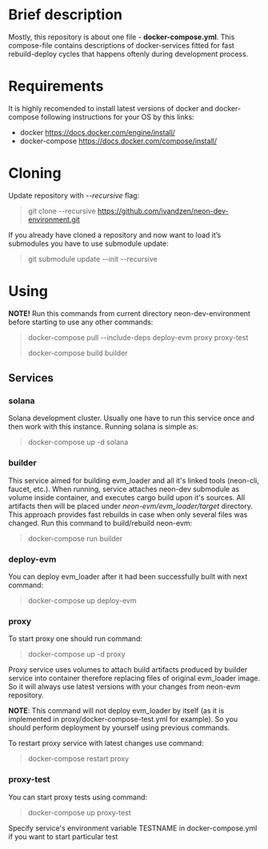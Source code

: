 # Brief description
Mostly, this repository is about one file - **docker-compose.yml**. This compose-file contains descriptions of
docker-services fitted for fast rebuild-deploy cycles that happens oftenly during development process.

# Requirements
It is highly recomended to install latest versions of docker and docker-compose following instructions for your OS by this links:
- docker https://docs.docker.com/engine/install/
- docker-compose https://docs.docker.com/compose/install/

# Cloning

Update repository with *--recursive* flag:
> git clone --recursive https://github.com/ivandzen/neon-dev-environment.git

If you already have cloned a repository and now want to load it’s submodules you have to use submodule update:
> git submodule update --init --recursive

# Using

**NOTE!** Run this commands from current directory neon-dev-environment before starting to use any other commands:
> docker-compose pull --include-deps deploy-evm proxy proxy-test 
>
> docker-compose build builder

## Services
### solana
Solana development cluster. Usually one have to run this service once and then work with this instance. 
Running solana is simple as:
> docker-compose up -d solana

### builder
This service aimed for building evm_loader and all it's linked tools (neon-cli, faucet, etc.). When running, 
service attaches neon-dev submodule as volume inside container, and executes cargo build upon it's sources. 
All artifacts then will be placed under *neon-evm/evm_loader/target* directory. This approach provides fast rebuilds 
in case when only several files was changed. Run this command to build/rebuild neon-evm:
> docker-compose run builder

### deploy-evm 
You can deploy evm_loader after it had been successfully built with next command: 
> docker-compose up deploy-evm

### proxy
To start proxy one should run command:
> docker-compose up -d proxy

Proxy service uses volumes to attach build artifacts produced by builder service into container therefore replacing files of original evm_loader image. So it will always use latest versions with your changes from neon-evm repository.

**NOTE**: This command will not deploy evm_loader by itself (as it is implemented in proxy/docker-compose-test.yml for example).
So you should perform deployment by yourself using previous commands.

To restart proxy service with latest changes use command:
> docker-compose restart proxy

### proxy-test
You can start proxy tests using command:
> docker-compose up proxy-test

Specify service's environment variable TESTNAME in docker-compose.yml if you want to start particular test

